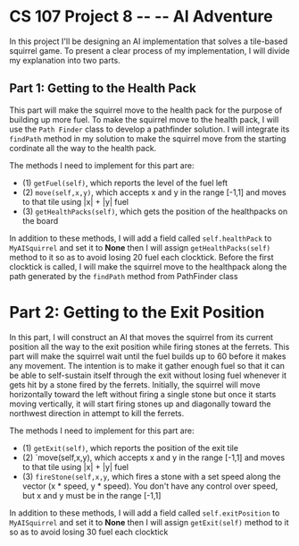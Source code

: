 # CS 107 Project 8 -- -- AI Adventure


In this project I'll be designing an AI implementation that solves a 
tile-based squirrel game. To present a clear process of my implementation,
I will divide my explanation into two parts. 

## Part 1: Getting to the Health Pack

This part will make the squirrel move to the health pack for the
purpose of building up more fuel. To make the squirrel move to the health pack, 
I will use the `Path Finder` class to develop a pathfinder solution. I will 
integrate its `findPath` method in my solution to make the squirrel 
move from the starting cordinate all the way to the health pack.

The methods I need to implement for this part are:

- (1) `getFuel(self)`, which reports the level of the fuel left
- (2) `move(self,x,y)`,  which accepts x and y in the range [-1,1] and 
moves to that tile using |x| + |y| fuel
- (3) `getHealthPacks(self)`, which gets the position of the healthpacks 
on the board 

In addition to these methods, I will add a field called `self.healthPack` 
to `MyAISquirrel` and set it to **None** then I will assign 
`getHealthPacks(self)` method to it so as to avoid losing 20 fuel each clocktick.
Before the first clocktick is called, I will make the squirrel move to the 
healthpack along the path generated by the `findPath` method from PathFinder class




# Part 2: Getting to the Exit Position

In this part, I will construct an AI that moves the squirrel from its 
current position all the way to the exit position while firing stones 
at the ferrets. This part will make the squirrel wait until the fuel builds up to 60 
before it makes any movement. The intention is to make it gather enough fuel so that 
it can be able to self-sustain itself through the exit without losing fuel whenever 
it gets hit by a stone fired by the ferrets. Initially, the squirrel will move horizontally
toward the left without firing a single stone but once it starts moving vertically, 
it will start firing stones up and diagonally toward the northwest direction
in attempt to kill the ferrets. 

The methods I need to implement for this part are:

- (1) `getExit(self)`, which reports the position of the exit tile
- (2) `move(self,x,y),  which accepts x and y in the range [-1,1] and 
moves to that tile using |x| + |y| fuel
- (3) `fireStone(self,x,y`, which fires a stone with a set speed along
the vector (x * speed, y * speed). You don't have any control over speed, 
but x and y must be in the range [-1,1]

In addition to these methods, I will add a field called `self.exitPosition` 
to `MyAISquirrel` and set it to **None** then I will assign 
`getExit(self)` method to it so as to avoid losing 30 fuel each clocktick



